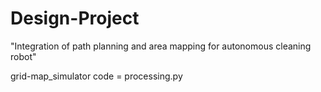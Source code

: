 # Design-Project
"Integration of path planning and area mapping for autonomous cleaning robot"

grid-map_simulator code = processing.py

